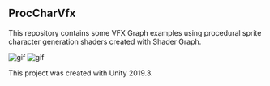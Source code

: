 ProcCharVfx
-----------

This repository contains some VFX Graph examples using procedural
sprite character generation shaders created with Shader Graph.

![gif](https://i.imgur.com/aMfOsAs.gif)
![gif](https://i.imgur.com/7hso25p.gif)

This project was created with Unity 2019.3.

